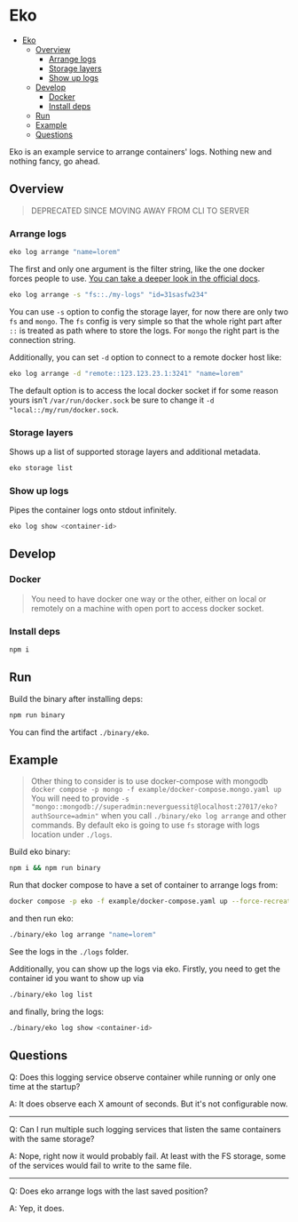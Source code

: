 # Eko

- [Eko](#eko)
  - [Overview](#overview)
    - [Arrange logs](#arrange-logs)
    - [Storage layers](#storage-layers)
    - [Show up logs](#show-up-logs)
  - [Develop](#develop)
    - [Docker](#docker)
    - [Install deps](#install-deps)
  - [Run](#run)
  - [Example](#example)
  - [Questions](#questions)

Eko is an example service to arrange containers' logs. Nothing new and nothing fancy, go ahead.

## Overview

> DEPRECATED SINCE MOVING AWAY FROM CLI TO SERVER

### Arrange logs

```sh
eko log arrange "name=lorem"
```

The first and only one argument is the filter string, like the one docker forces people to use. [You can take a deeper look in the official docs](https://docs.docker.com/engine/reference/commandline/ps/#filter).

```sh
eko log arrange -s "fs::./my-logs" "id=31sasfw234"
```

You can use `-s` option to config the storage layer, for now there are only two `fs` and `mongo`. The `fs` config is very simple so that the whole right part after `::` is treated as path where to store the logs. For `mongo` the right part is the connection string.

Additionally, you can set `-d` option to connect to a remote docker host like:

```sh
eko log arrange -d "remote::123.123.23.1:3241" "name=lorem"
```

The default option is to access the local docker socket if for some reason yours isn't `/var/run/docker.sock` be sure to change it `-d "local::/my/run/docker.sock`.

### Storage layers

Shows up a list of supported storage layers and additional metadata.

```sh
eko storage list
```

### Show up logs

Pipes the container logs onto stdout infinitely.

```sh
eko log show <container-id>
```

## Develop

### Docker

> You need to have docker one way or the other, either on local or remotely on a machine with open port to access docker socket.

### Install deps

```sh
npm i
```

## Run

Build the binary after installing deps:

```sh
npm run binary
```

You can find the artifact `./binary/eko`.

## Example

> Other thing to consider is to use docker-compose with mongodb `docker compose -p mongo -f example/docker-compose.mongo.yaml up`
> You will need to provide `-s "mongo::mongodb://superadmin:neverguessit@localhost:27017/eko?authSource=admin"` when you call `./binary/eko log arrange` and other commands.
> By default eko is going to use `fs` storage with logs location under `./logs`.

Build eko binary:

```sh
npm i && npm run binary
```

Run that docker compose to have a set of container to arrange logs from:

```sh
docker compose -p eko -f example/docker-compose.yaml up --force-recreate --always-recreate-deps --build
```

and then run eko:

```sh
./binary/eko log arrange "name=lorem"
```

See the logs in the `./logs` folder.

Additionally, you can show up the logs via eko. Firstly, you need to get the container id you want to show up via

```sh
./binary/eko log list
```

and finally, bring the logs:

```sh
./binary/eko log show <container-id>
```

## Questions

Q: Does this logging service observe container while running or only one time at the startup?

A: It does observe each X amount of seconds. But it's not configurable now.

---

Q: Can I run multiple such logging services that listen the same containers with the same storage?

A: Nope, right now it would probably fail. At least with the FS storage, some of the services would fail to write to the same file.

---

Q: Does eko arrange logs with the last saved position?

A: Yep, it does.

